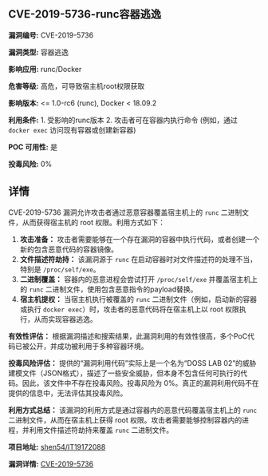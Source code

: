 ## CVE-2019-5736-runc容器逃逸

**漏洞编号:** CVE-2019-5736

**漏洞类型:** 容器逃逸

**影响应用:** runc/Docker

**危害等级:** 高危，可导致宿主机root权限获取

**影响版本:** <= 1.0-rc6 (runc), Docker < 18.09.2

**利用条件:** 1. 受影响的runc版本
2. 攻击者可在容器内执行命令 (例如，通过 `docker exec` 访问现有容器或创建新容器)

**POC 可用性:** 是

**投毒风险:** 0%

## 详情

CVE-2019-5736 漏洞允许攻击者通过恶意容器覆盖宿主机上的 `runc` 二进制文件，从而获得宿主机的 root 权限。利用方式如下：

1.  **攻击准备：** 攻击者需要能够在一个存在漏洞的容器中执行代码，或者创建一个新的包含恶意代码的容器镜像。
2.  **文件描述符劫持：** 该漏洞源于 `runc` 在启动容器时对文件描述符的处理不当，特别是 `/proc/self/exe`。
3.  **二进制覆盖：** 容器内的恶意进程会尝试打开 `/proc/self/exe` 并覆盖宿主机上的 `runc` 二进制文件，使用包含恶意指令的payload替换。
4.  **宿主机提权：** 当宿主机执行被覆盖的 `runc` 二进制文件（例如，启动新的容器或执行 `docker exec`）时，攻击者的恶意代码将在宿主机上以 root 权限执行，从而实现容器逃逸。

**有效性评估：**
根据漏洞描述和搜索结果，此漏洞利用的有效性很高，多个PoC代码已被公开，并成功被利用于多种容器环境。

**投毒风险评估：**
提供的“漏洞利用代码”实际上是一个名为“DOSS LAB 02”的威胁建模文件（JSON格式），描述了一些安全威胁，但本身不包含任何可执行的代码。因此，该文件中不存在投毒风险。投毒风险为 0%。真正的漏洞利用代码不在提供的信息中，无法评估其投毒风险。

**利用方式总结：**
该漏洞的利用方式是通过容器内的恶意代码覆盖宿主机上的 `runc` 二进制文件，从而在宿主机上获得 root 权限。攻击者需要能够控制容器内的进程，并利用文件描述符劫持来覆盖 `runc` 二进制文件。

**项目地址:** [shen54/IT19172088](https://github.com/shen54/IT19172088)

**漏洞详情:** [CVE-2019-5736](https://nvd.nist.gov/vuln/detail/CVE-2019-5736)